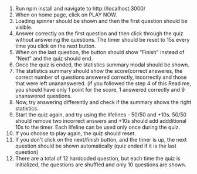 1. Run npm install and navigate to http://localhost:3000/
2. When on home page, click on PLAY NOW.
3. Loading spinner should be shown and then the first question should be visible.
4. Answer correctly on the first question and then click through the quiz without answering the questions.
   The timer should be reset to 15s every time you click on the next button.
5. When on the last question, the button should show "Finish" instead of "Next" and the quiz should end.
6. Once the quiz is ended, the statistics summary modal should be shown.
7. The statistics summary should show the score(correct answeres, the correct number of questions answered correctly, incorrectly and those that were left unananswered. (if you followed the step 4 of this Read me, you should have only 1 point for the score, 1 answered correctly and 9 unanswered questions.
8. Now, try answering differently and check if the summary shows the right statistics.
9. Start the quiz again, and try using the lifelines - 50/50 and +10s.
  50/50 should remove two incorrect answers and +10s should add addditional 10s to the timer.
  Each lifeline can be used only once during the quiz.
10. If you choose to play again, the quiz should reset.
11. If you don't click on the next/finish button, and the timer is up, the next question should be shown automatically (quiz ended if it is the last question)
12. There are a total of 12 hardcoded question, but each time the quiz is initialized, the questions are shuffled and only 10 questions are shown.
